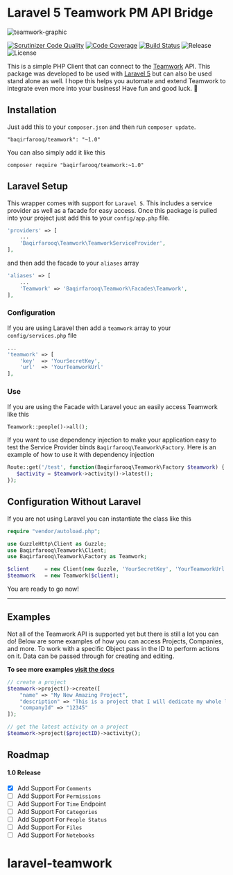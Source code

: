 # Laravel 5 Teamwork PM API Bridge

![teamwork-graphic](https://cloud.githubusercontent.com/assets/2628905/7765016/853f462c-001e-11e5-90ac-389bf1a6c2fe.jpg)

[![Scrutinizer Code Quality](https://scrutinizer-ci.com/g/baqirfarooq/teamwork/badges/quality-score.png?b=master&s=997768a5d702b571dac7d50ae4f85af7236bcf5d)](https://scrutinizer-ci.com/g/baqirfarooq/teamwork/?branch=master)
[![Code Coverage](https://scrutinizer-ci.com/g/baqirfarooq/teamwork/badges/coverage.png?b=master&s=c042749710f918bf24803ebe4f86491b53562fa8)](https://scrutinizer-ci.com/g/baqirfarooq/teamwork/?branch=master)
[![Build Status](https://travis-ci.org/baqirfarooq/teamwork.svg?branch=master)](https://travis-ci.org/baqirfarooq/teamwork)
![Release](https://img.shields.io/github/release/baqirfarooq/teamwork.svg?style=flat)
![License](https://img.shields.io/packagist/l/baqirfarooq/teamwork.svg?style=flat)

This is a simple PHP Client that can connect to the [Teamwork](http://www.teamwork.com) API. This package was developed to be used with [Laravel 5](http://www.laravel.com) but can also be used stand alone as well. I hope this helps you automate and extend Teamwork to integrate even more into your business! Have fun and good luck. :metal:

## Installation

Just add this to your `composer.json` and then run `composer update`.

```
"baqirfarooq/teamwork": "~1.0"
```

You can also simply add it like this

```
composer require "baqirfarooq/teamwork:~1.0"
```

## Laravel Setup

This wrapper comes with support for `Laravel 5`. This includes a service provider as well as a facade for easy access.
Once this package is pulled into your project just add this to your `config/app.php` file.
```php
'providers' => [
    ...
    'Baqirfarooq\Teamwork\TeamworkServiceProvider',
],
```

and then add the facade to your `aliases` array

```php
'aliases' => [
    ...
    'Teamwork' => 'Baqirfarooq\Teamwork\Facades\Teamwork',
],
```

### Configuration

If you are using Laravel then add a `teamwork` array to your `config/services.php` file

```php
...
'teamwork' => [
    'key'  => 'YourSecretKey',
    'url'  => 'YourTeamworkUrl'
],
```

### Use

If you are using the Facade with Laravel youc an easily access Teamwork like this

```php
Teamwork::people()->all();
```

If you want to use dependency injection to make your application easy to test the Service Provider binds `Baqirfarooq\Teamwork\Factory`. Here is an example of how to use it with dependency injection

```php
Route::get('/test', function(Baqirfarooq\Teamwork\Factory $teamwork) {
   $activity = $teamwork->activity()->latest();
});
```

## Configuration Without Laravel

If you are not using Laravel you can instantiate the class like this

```php
require "vendor/autoload.php";

use GuzzleHttp\Client as Guzzle;
use Baqirfarooq\Teamwork\Client;
use Baqirfarooq\Teamwork\Factory as Teamwork;

$client     = new Client(new Guzzle, 'YourSecretKey', 'YourTeamworkUrl');
$teamwork   = new Teamwork($client);
```

You are ready to go now!

* * *

## Examples

Not all of the Teamwork API is supported yet but there is still a lot you can do! Below are some examples of how you can access Projects, Companies, and more. To work with a specific Object pass in the ID to perform actions on it. Data can be passed through for creating and editing.

**To see more examples [visit the docs](http://baqirfarooq.github.io/teamwork/)**

```php
// create a project
$teamwork->project()->create([
    "name" => "My New Amazing Project",
    "description" => "This is a project that I will dedicate my whole life too",
    "companyId" => "12345"
]);

// get the latest activity on a project
$teamwork->project($projectID)->activity();
```

## Roadmap

#### 1.0 Release

- [X] Add Support For `Comments`
- [ ] Add Support For `Permissions`
- [ ] Add Support For `Time` Endpoint
- [ ] Add Support For `Categories`
- [ ] Add Support For `People Status`
- [ ] Add Support For `Files`
- [ ] Add Support For `Notebooks`

# laravel-teamwork
